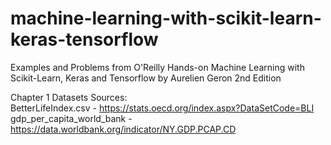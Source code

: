 # machine-learning-with-scikit-learn-keras-tensorflow
Examples and Problems from O'Reilly Hands-on Machine Learning with Scikit-Learn, Keras and Tensorflow by Aurelien Geron 2nd Edition

Chapter 1 Datasets Sources: <br>
BetterLifeIndex.csv - https://stats.oecd.org/index.aspx?DataSetCode=BLI <br>
gdp_per_capita_world_bank - https://data.worldbank.org/indicator/NY.GDP.PCAP.CD
